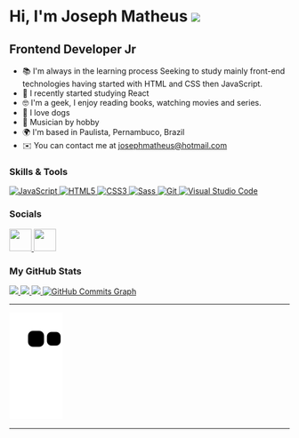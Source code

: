 # Hi, I'm Joseph Matheus <img src="https://user-images.githubusercontent.com/18350557/176309783-0785949b-9127-417c-8b55-ab5a4333674e.gif" width="35px">

## Frontend Developer Jr

- 📚  I'm always in the learning process Seeking to study mainly front-end technologies having started with HTML and CSS then JavaScript. 
- 🚀  I recently started studying React
- 🤓  I'm a geek, I enjoy reading books, watching movies and series. 
- 🐶  I love dogs
- 🎸  Musician by hobby 
- 🌍  I'm based in Paulista, Pernambuco, Brazil
- ✉️  You can contact me at [josephmatheus@hotmail.com](mailto:josephmatheus@hotmail.com)

### Skills & Tools

<p align="left">
  <a href="https://developer.mozilla.org/en-US/docs/Web/JavaScript" target="_blank" rel="noreferrer">
    <img src="https://raw.githubusercontent.com/danielcranney/readme-generator/main/public/icons/skills/javascript-colored.svg" width="40" height="40" alt="JavaScript" />
  </a>
  <a href="https://developer.mozilla.org/en-US/docs/Glossary/HTML5" target="_blank" rel="noreferrer">
    <img src="https://raw.githubusercontent.com/danielcranney/readme-generator/main/public/icons/skills/html5-colored.svg" width="40" height="40" alt="HTML5" />
  </a>
  <a href="https://www.w3.org/TR/CSS/#css" target="_blank" rel="noreferrer">
    <img src="https://raw.githubusercontent.com/danielcranney/readme-generator/main/public/icons/skills/css3-colored.svg" width="40" height="40" alt="CSS3" />
  </a>
  <a href="https://sass-lang.com/" target="_blank" rel="noreferrer">
    <img src="https://raw.githubusercontent.com/danielcranney/readme-generator/main/public/icons/skills/sass-colored.svg" width="40" height="40" alt="Sass" />
  </a>
  <a href="https://git-scm.com/doc" target="_blank" rel="noreferrer">
    <img src="https://raw.githubusercontent.com/danielcranney/readme-generator/main/public/icons/skills/git-colored.svg" width="40" height="40" alt="Git" />
  </a>
  <a href="https://code.visualstudio.com" target="_blank" rel="noreferrer">
    <img src="https://cdn.jsdelivr.net/gh/devicons/devicon/icons/vscode/vscode-original.svg" width="40" height="40" alt="Visual Studio Code" />
  </a>
</p>

### Socials

<p align="left">
  <a href="https://www.github.com/josephmatheus" target="_blank" rel="noreferrer">
    <img src="https://raw.githubusercontent.com/danielcranney/readme-generator/main/public/icons/socials/github-dark.svg" width="40" height="40" />
  </a>
  <a href="https://www.linkedin.com/in/josephmatheus" target="_blank" rel="noreferrer">
    <img src="https://raw.githubusercontent.com/danielcranney/readme-generator/main/public/icons/socials/linkedin.svg" width="40" height="40" />
  </a>
</p>

### My GitHub Stats

<div>
  <a href="https://github.com/josephmatheus">
    <img height="180" src="https://github-readme-stats-josephmatheus.vercel.app/api?username=josephmatheus&show_icons=true&count_private=true&theme=nightowl&exclude=github-readme-stats"/>
  </a>
  <a href="https://github.com/josephmatheus">
    <img height="180" src="https://github-readme-stats-josephmatheus.vercel.app/api/top-langs/?username=josephmatheus&theme=nightowl&layout=compact"/>
  </a>
  <a href="https://github.com/josephmatheus">
    <img width="430" src="https://streak-stats.demolab.com?user=josephmatheus&theme=nightowl"/>
  </a>
  <a href="https://github.com/josephmatheus">
    <img src="https://github-readme-activity-graph.cyclic.app/graph?username=josephmatheus&theme=nightowl&custom_title=GitHub%20Commits%20Graph" alt="GitHub Commits Graph" />
  </a> 
</div>

---
  
![Snake animation](https://github.com/josephmatheus/josephmatheus/blob/output/github-contribution-grid-snake.svg)
  
---
  
<!-- ![Alt text](https://spotify-recently-played-readme.vercel.app/api?user=227qho7unwg7m63rn7cdiezwq) -->
  
